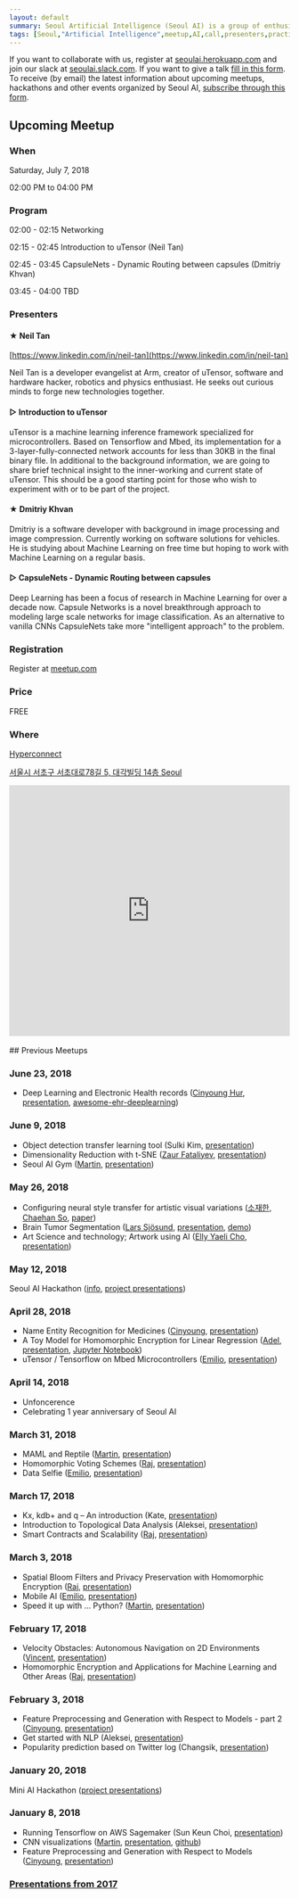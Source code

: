 ```yaml
---
layout: default
summary: Seoul Artificial Intelligence (Seoul AI) is a group of enthusiasts willing to go the extra mile in becoming one of the best in their field. We are sharing our domain knowledge and working on Machine Learning projects in small groups.
tags: [Seoul,"Artificial Intelligence",meetup,AI,call,presenters,practioners,"Machine Learning",Korea,Gangnam]
---
```


If you want to collaborate with us, register at [seoulai.herokuapp.com](https://seoulai.herokuapp.com/) and join our slack at [seoulai.slack.com](https://seoulai.slack.com/). If you want to give a talk [fill in this form](https://goo.gl/forms/BaMrDY3cddP2g82S2). To receive (by email) the latest information about upcoming meetups, hackathons and other events organized by Seoul AI, [subscribe through this form](subscribe).


## Upcoming Meetup
<!--## Seoul AI Hackathon-->

<!-- <a href="images/june_23_2018.png" target="_blank">![png](images/june_23_2018.png)</a> -->

### When
Saturday, July 7, 2018

02:00 PM to 04:00 PM

### Program
02:00 - 02:15 Networking

02:15 - 02:45 Introduction to uTensor (Neil Tan)

02:45 - 03:45 CapsuleNets - Dynamic Routing between capsules (Dmitriy Khvan)

03:45 - 04:00 TBD


<!--10:00 - 10:30 1-3 minutes pitch of your topic-->

<!--10:30 - 12:00 Happy hacking-->

<!--12:00 - 13:00 Lunch break-->

<!--13:00 - 17:00 Happy hacking-->

<!--17:00 - 17:30 1-3 minutes presentation of what you've done-->

<!--17:30 - 18:00 AI Hackathon review-->
<!--TBD-->

### Presenters


#### ★ Neil Tan
[https://www.linkedin.com/in/neil-tan](https://www.linkedin.com/in/neil-tan)

Neil Tan is a developer evangelist at Arm, creator of uTensor, software and hardware hacker, robotics and physics enthusiast. He seeks out curious minds to forge new technologies together.

#### ▷ Introduction to uTensor
uTensor is a machine learning inference framework specialized for microcontrollers. Based on Tensorflow and Mbed, its implementation for a 3-layer-fully-connected network accounts for less than 30KB in the final binary file. In additional to the background information, we are going to share brief technical insight to the inner-working and current state of uTensor. This should be a good starting point for those who wish to experiment with or to be part of the project.

#### ★ Dmitriy Khvan
Dmitriy is a software developer with background in image processing and image compression. Currently working on software solutions for vehicles. He is studying about Machine Learning on free time but hoping to work with Machine Learning on a regular basis.

#### ▷ CapsuleNets - Dynamic Routing between capsules
Deep Learning has been a focus of research in Machine Learning for over a decade now. Capsule Networks is a novel breakthrough approach to modeling large scale networks for image classification. As an alternative to vanilla CNNs CapsuleNets take more "intelligent approach" to the problem.


<!--### Details-->

<!--It is recommended to think about project you want to work on in advance. You can continue working on some of your projects. You can learn new framework that could be useful for you later on. Or maybe you want implement some new NN architecture? Great! There are no limits to projects, however, the project should be related to Artificial Intelligence.-->

<!--### Team-->

<!--Seoul AI Hackathon allows you to participate either as a single participant or in a team. In case you want to participate in a team, all members (not more than 2 is recommended) have to RSVP to this event through meetup.com. If you want to search for potential team members, the best way is through our slack [seoulai.slack.com](https://seoulai.slack.com/) (before joining slack you have to ask for invitation at [seoulai.herokuapp.com](https://seoulai.herokuapp.com/))-->

### Registration
Register at [meetup.com](https://www.meetup.com/Seoul-Artificial-Intelligence/events/252081468/)

### Price
FREE

### Where

[Hyperconnect](http://www.hpcnt.com)

[서울시 서초구 서초대로78길 5, 대각빌딩 14층 Seoul](https://www.google.com/maps/place/%EB%8C%80%EA%B0%81%EB%B9%8C%EB%94%A9/@37.4972664,127.0273556,17z/data=!3m1!4b1!4m5!3m4!1s0x357ca15a2f9719ab:0x20210a76b2b256f7!8m2!3d37.4972664!4d127.0273556)

<center>
<iframe src="https://www.google.com/maps/embed?pb=!1m18!1m12!1m3!1d3165.4515690893822!2d127.02735559999999!3d37.4972664!2m3!1f0!2f0!3f0!3m2!1i1024!2i768!4f13.1!3m3!1m2!1s0x357ca15a2f9719ab%3A0x20210a76b2b256f7!2z64yA6rCB67mM65Sp!5e0!3m2!1sen!2s!4v1508801167955" width="100%" height="450" frameborder="0" style="border:0" allowfullscreen></iframe>
</center>

<br/>
## Previous Meetups

### June 23, 2018
* Deep Learning and Electronic Health records ([Cinyoung Hur](members/cinyoung), [presentation](presentations/Machine_Learning_and_Electronic_Health_Records.pdf), [awesome-ehr-deeplearning](https://github.com/hurcy/awesome-ehr-deeplearning))

### June 9, 2018
* Object detection transfer learning tool (Sulki Kim, [presentation](presentations/Transfer_learning_Active_learning_using_tensorflow_object_detection_api.pdf))
* Dimensionality Reduction with t-SNE ([Zaur Fataliyev](https://www.linkedin.com/in/fvzaur), [presentation](presentations/t-SNE.pdf))
* Seoul AI Gym ([Martin](members/martin), [presentation](presentations/Seoul_AI_Gym.pdf))

### May 26, 2018
* Configuring neural style transfer for artistic visual variations ([소재한, Chaehan So](https://kr.linkedin.com/in/chaehan-so-087261), [paper](https://arxiv.org/abs/1805.10852))
* Brain Tumor Segmentation ([Lars Sjösund](https://www.linkedin.com/in/lars-lowe-sj%C3%B6sund-22429560/), [presentation](https://www.slideshare.net/LarsLoweSjsund/brain-tumor-segmentation-seoul-ai-20180526-100235776), [demo](https://colab.research.google.com/drive/1RkvieIa5Z46fKIJqLeyGvLrSDlt0LwLJ))
* Art Science and technology; Artwork using AI ([Elly Yaeli Cho](http://www.ellycho.net/), [presentation](presentations/mediart_ai_small.pdf))

### May 12, 2018
Seoul AI Hackathon ([info](presentations/3rd_Seoul_AI_Hackathon_info.pdf), [project presentations](presentations/3rd_Seoul_AI_Hackathon.pdf))

### April 28, 2018
* Name Entity Recognition for Medicines ([Cinyoung](members/cinyoung), [presentation](presentations/Name_Entity_Recognition_for_Medicines.pdf))
* A Toy Model for Homomorphic Encryption for Linear Regression ([Adel](members/adel), [presentation](presentations/A_Toy_Model_for_Homomorphic_Encryption_for_Linear_Regression.pdf), [Jupyter Notebook](https://github.com/adelshb/Toy-Model-for-Homomorphic-Encryption-for-Linear-Regression/blob/master/Homomorphic_Encryption_for_Lieanr_Regression.ipynb))
* uTensor / Tensorflow on Mbed Microcontrollers ([Emilio](members/emilio), [presentation](presentations/uTensor.pdf))

### April 14, 2018
* Unfoncerence
* Celebrating 1 year anniversary of Seoul AI

### March 31, 2018
* MAML and Reptile ([Martin](members/martin), [presentation](presentations/MAML_and_Reptile.pdf))
* Homomorphic Voting Schemes ([Raj](members/raj), [presentation](presentations/Homomorphic_Voting_Scheme.pdf))
* Data Selfie ([Emilio](members/emilio), [presentation](presentations/Data_Selfie.pdf))

### March 17, 2018
* Kx, kdb+ and q – An introduction (Kate, [presentation](presentations/kx.pdf))
* Introduction to Topological Data Analysis (Aleksei, [presentation](presentations/Introduction_to_Topological_Data_Analysis.pdf))
* Smart Contracts and Scalability ([Raj](members/raj), [presentation](presentations/Smart_Contracts_and_Scalability.pdf))

### March 3, 2018
* Spatial Bloom Filters and Privacy Preservation with Homomorphic Encryption ([Raj](members/raj), [presentation](presentations/Spatial_Bloom_Filters.pdf))
* Mobile AI ([Emilio](members/emilio), [presentation](presentations/Mobile_AI.pdf))
* Speed it up with ... Python? ([Martin](members/martin), [presentation](presentations/Speed_it_up_with_..._Python.pdf))

### February 17, 2018
* Velocity Obstacles: Autonomous Navigation on 2D Environments ([Vincent](members/vincent), [presentation](presentations/Autonomous_Navigation_2D_Environments.pdf))
* Homomorphic Encryption and Applications for Machine Learning and Other Areas ([Raj](members/raj), [presentation](presentations/Homomorphic_Encryption.pdf))

### February 3, 2018
* Feature Preprocessing and Generation with Respect to Models - part 2 ([Cinyoung](members/cinyoung), [presentation](presentations/Preprocessing_Tips_part2.pdf))
* Get started with NLP (Aleksei, [presentation](https://docs.google.com/presentation/d/e/2PACX-1vSVEFuHzJQK1bKkXAIyom69NtHAnUrQObkVSTgLYlSnyC1568iO2RfZu5f0wrfmczkLcKvdd-saaKw1/pub?start=false&loop=false&delayms=3000#slide=id.p))
* Popularity prediction based on Twitter log (Changsik, [presentation](presentations/celebrity_popularity_prediction.pdf))

### January 20, 2018
Mini AI Hackathon ([project presentations](presentations/mini-ai-hackathon-20180120.pdf))

### January 8, 2018
* Running Tensorflow on AWS Sagemaker (Sun Keun Choi, [presentation](presentations/Introduction_to_Amazon_Sagemaker.pdf))
* CNN visualizations ([Martin](members/martin), [presentation](presentations/CNN_Visualizations.pdf), [github](https://github.com/martinkersner/cnn-visualizations))
* Feature Preprocessing and Generation with Respect to Models ([Cinyoung](members/cinyoung), [presentation](presentations/Preprocessing_Tips.pdf))

### [Presentations from 2017](2017)
